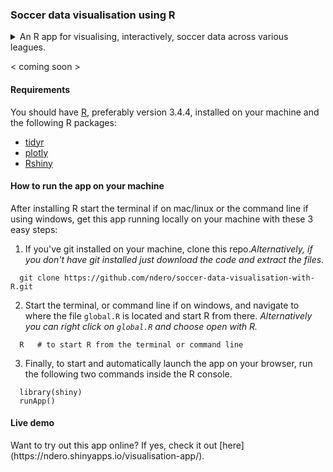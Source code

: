 ### Soccer data visualisation using R
<details><summary> An R app for visualising, interactively, soccer data across various leagues.
</summary>
 <h4>Features</h4>
<ul>
  <li>Bar graph showing team's performance over time.</li>
  <li>Pie chart visualizing head to head statistics between any two teams.</li>
  <li>Detailed summary table of each team's performance both at home and away.</li>
  <li>Most recent 15 games between the current two teams being compared.</li>
  <li>Most recent 8 games for each of the two teams being compared.</li>
  <li>Current league table standings.</li>
</ul>
</details>

< coming soon >

#### Requirements
You should have [R](https://www.r-project.org/), preferably version 3.4.4, installed on your machine and the following R packages:
- [tidyr](http://dplyr.tidyverse.org/)
- [plotly](https://plot.ly/)
- [Rshiny](https://shiny.rstudio.com/)

#### How to run the app on your machine
 After installing R start the terminal if on mac/linux or the command line if using windows, get this app running locally on your machine with these 3 easy steps:
1. If you've git installed on your machine, clone this repo.*Alternatively, if you don't have git installed just download the code and extract the files.*
  ```
    git clone https://github.com/ndero/soccer-data-visualisation-with-R.git
  ```
2. Start the terminal, or command line if on windows, and navigate to where the file `global.R` is located and start R from there. *Alternatively you can right click on `global.R` and choose open with R.*
  ```
    R   # to start R from the terminal or command line
  ```
3. Finally, to start and automatically launch the app on your browser, run the following two commands inside the R console.
  ```
    library(shiny)
    runApp()
  ```

#### Live demo
<p>Want to try out this app online? If yes, check it out [here](https://ndero.shinyapps.io/visualisation-app/).</p>

